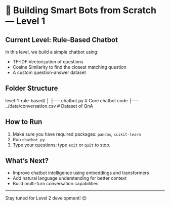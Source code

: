 # 🧠 Building Smart Bots from Scratch — Level 1

## Current Level: Rule-Based Chatbot

In this level, we build a simple chatbot using:

- TF-IDF Vectorization of questions  
- Cosine Similarity to find the closest matching question  
- A custom question-answer dataset  

## Folder Structure

level-1-rule-based/
│
├── chatbot.py # Core chatbot code
├── ../data/conversation.csv # Dataset of QnA

## How to Run

1. Make sure you have required packages: `pandas`, `scikit-learn`  
2. Run `chatbot.py`  
3. Type your questions; type `exit` or `quit` to stop.

## What’s Next?

- Improve chatbot intelligence using embeddings and transformers  
- Add natural language understanding for better context  
- Build multi-turn conversation capabilities

---

Stay tuned for Level 2 development! 😉